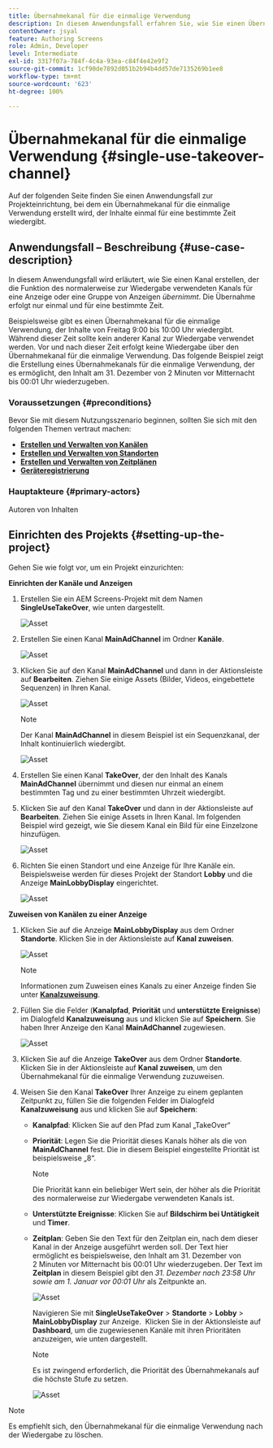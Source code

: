 ```yaml
---
title: Übernahmekanal für die einmalige Verwendung
description: In diesem Anwendungsfall erfahren Sie, wie Sie einen Übernahmekanal für die einmalige Verwendung erstellen.
contentOwner: jsyal
feature: Authoring Screens
role: Admin, Developer
level: Intermediate
exl-id: 3317f07a-784f-4c4a-93ea-c84f4e42e9f2
source-git-commit: 1cf90de7892d051b2b94b4dd57de7135269b1ee8
workflow-type: tm+mt
source-wordcount: '623'
ht-degree: 100%

---
```


# Übernahmekanal für die einmalige Verwendung {#single-use-takeover-channel}

Auf der folgenden Seite finden Sie einen Anwendungsfall zur Projekteinrichtung, bei dem ein Übernahmekanal für die einmalige Verwendung erstellt wird, der Inhalte einmal für eine bestimmte Zeit wiedergibt.

## Anwendungsfall – Beschreibung {#use-case-description}

In diesem Anwendungsfall wird erläutert, wie Sie einen Kanal erstellen, der die Funktion des normalerweise zur Wiedergabe verwendeten Kanals für eine Anzeige oder eine Gruppe von Anzeigen *übernimmt*. Die Übernahme erfolgt nur einmal und für eine bestimmte Zeit.

Beispielsweise gibt es einen Übernahmekanal für die einmalige Verwendung, der Inhalte von Freitag 9:00 bis 10:00 Uhr wiedergibt. Während dieser Zeit sollte kein anderer Kanal zur Wiedergabe verwendet werden. Vor und nach dieser Zeit erfolgt keine Wiedergabe über den Übernahmekanal für die einmalige Verwendung. Das folgende Beispiel zeigt die Erstellung eines Übernahmekanals für die einmalige Verwendung, der es ermöglicht, den Inhalt am 31. Dezember von 2 Minuten vor Mitternacht bis 00:01 Uhr wiederzugeben.

### Voraussetzungen {#preconditions}

Bevor Sie mit diesem Nutzungsszenario beginnen, sollten Sie sich mit den folgenden Themen vertraut machen:

* **[Erstellen und Verwalten von Kanälen](managing-channels.md)**
* **[Erstellen und Verwalten von Standorten](managing-locations.md)**
* **[Erstellen und Verwalten von Zeitplänen](managing-schedules.md)**
* **[Geräteregistrierung](device-registration.md)**

### Hauptakteure {#primary-actors}

Autoren von Inhalten

## Einrichten des Projekts {#setting-up-the-project}

Gehen Sie wie folgt vor, um ein Projekt einzurichten:

**Einrichten der Kanäle und Anzeigen**

1. Erstellen Sie ein AEM Screens-Projekt mit dem Namen **SingleUseTakeOver**, wie unten dargestellt.

   ![Asset](assets/single-takeover1.png)

1. Erstellen Sie einen Kanal **MainAdChannel** im Ordner **Kanäle**.

   ![Asset](assets/single-takeover2.png)

1. Klicken Sie auf den Kanal **MainAdChannel** und dann in der Aktionsleiste auf **Bearbeiten**. Ziehen Sie einige Assets (Bilder, Videos, eingebettete Sequenzen) in Ihren Kanal.

   ![Asset](assets/single-takeover2.png)


   >[!NOTE]
   >Der Kanal **MainAdChannel** in diesem Beispiel ist ein Sequenzkanal, der Inhalt kontinuierlich wiedergibt.

   ![Asset](assets/single-takeover3.png)

1. Erstellen Sie einen Kanal **TakeOver**, der den Inhalt des Kanals **MainAdChannel** übernimmt und diesen nur einmal an einem bestimmten Tag und zu einer bestimmten Uhrzeit wiedergibt.

1. Klicken Sie auf den Kanal **TakeOver** und dann in der Aktionsleiste auf **Bearbeiten**. Ziehen Sie einige Assets in Ihren Kanal. Im folgenden Beispiel wird gezeigt, wie Sie diesem Kanal ein Bild für eine Einzelzone hinzufügen.

   ![Asset](assets/single-takeover4.png)

1. Richten Sie einen Standort und eine Anzeige für Ihre Kanäle ein. Beispielsweise werden für dieses Projekt der Standort **Lobby** und die Anzeige **MainLobbyDisplay** eingerichtet.

   ![Asset](assets/single-takeover5.png)

**Zuweisen von Kanälen zu einer Anzeige**

1. Klicken Sie auf die Anzeige **MainLobbyDisplay** aus dem Ordner **Standorte**. Klicken Sie in der Aktionsleiste auf **Kanal zuweisen**.

   ![Asset](assets/single-takeover6.png)

   >[!NOTE]
   >Informationen zum Zuweisen eines Kanals zu einer Anzeige finden Sie unter **[Kanalzuweisung](channel-assignment.md)**.

1. Füllen Sie die Felder (**Kanalpfad**, **Priorität** und **unterstützte Ereignisse**) im Dialogfeld **Kanalzuweisung** aus und klicken Sie auf **Speichern**. Sie haben Ihrer Anzeige den Kanal **MainAdChannel** zugewiesen.

   ![Asset](assets/single-takeover7.png)

1. Klicken Sie auf die Anzeige **TakeOver** aus dem Ordner **Standorte**. Klicken Sie in der Aktionsleiste auf **Kanal zuweisen**, um den Übernahmekanal für die einmalige Verwendung zuzuweisen.

1. Weisen Sie den Kanal **TakeOver** Ihrer Anzeige zu einem geplanten Zeitpunkt zu, füllen Sie die folgenden Felder im Dialogfeld **Kanalzuweisung** aus und klicken Sie auf **Speichern**:

   * **Kanalpfad**: Klicken Sie auf den Pfad zum Kanal „TakeOver“
   * **Priorität**: Legen Sie die Priorität dieses Kanals höher als die von **MainAdChannel** fest. Die in diesem Beispiel eingestellte Priorität ist beispielsweise „8“.

     >[!NOTE]
     >Die Priorität kann ein beliebiger Wert sein, der höher als die Priorität des normalerweise zur Wiedergabe verwendeten Kanals ist.
   * **Unterstützte Ereignisse**: Klicken Sie auf **Bildschirm bei Untätigkeit** und **Timer**.
   * **Zeitplan**: Geben Sie den Text für den Zeitplan ein, nach dem dieser Kanal in der Anzeige ausgeführt werden soll. Der Text hier ermöglicht es beispielsweise, den Inhalt am 31. Dezember von 2 Minuten vor Mitternacht bis 00:01 Uhr wiederzugeben.
Der Text im **Zeitplan** in diesem Beispiel gibt den *31. Dezember nach 23:58 Uhr sowie am 1. Januar vor 00:01 Uhr* als Zeitpunkte an.

     ![Asset](assets/single-takeover8.png)

     Navigieren Sie mit **SingleUseTakeOver** > **Standorte** > **Lobby** > **MainLobbyDisplay** zur Anzeige.  Klicken Sie in der Aktionsleiste auf **Dashboard**, um die zugewiesenen Kanäle mit ihren Prioritäten anzuzeigen, wie unten dargestellt.

     >[!NOTE]
     >Es ist zwingend erforderlich, die Priorität des Übernahmekanals auf die höchste Stufe zu setzen.

     ![Asset](assets/single-takeover9.png)

>[!NOTE]
>
>Es empfiehlt sich, den Übernahmekanal für die einmalige Verwendung nach der Wiedergabe zu löschen.
